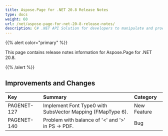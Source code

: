 ```yaml
---
title: Aspose.Page for .NET 20.8 Release Notes
type: docs
weight: 60
url: /net/aspose-page-for-net-20-8-release-notes/
description: C# .NET API Solution for developers to manipulate and process PS, EPS, and XPS files. Release Notes of Aspose.Page API solution for .NET | Release 2020.08
---
```


{{% alert color="primary" %}}

This page contains release notes information for Aspose.Page for .NET 20.8.

{{% /alert %}}
## **Improvements and Changes**

|**Key**|**Summary**|**Category**|
| :- | :- | :- |
|PAGENET-127| Implement Font Type0 with SubsVector Mapping (FMapType 6).|New Feature|
|PAGENET-140| Problem with balance of '<' and '>' in PS -> PDF.|Bug|
